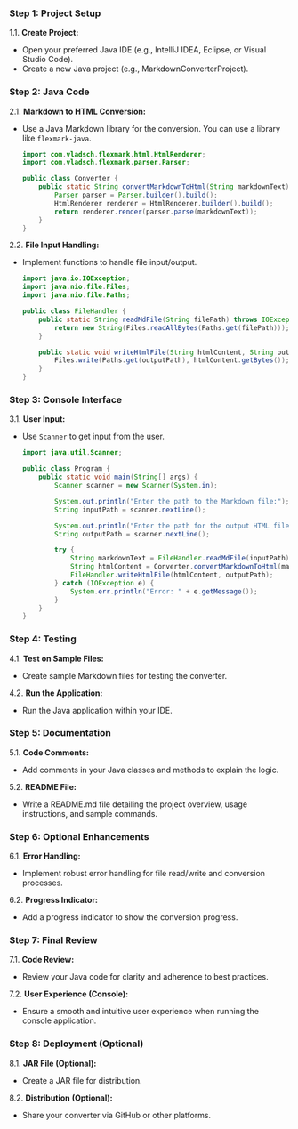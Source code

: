 ### Step 1: Project Setup

1.1. **Create Project:**
   - Open your preferred Java IDE (e.g., IntelliJ IDEA, Eclipse, or Visual Studio Code).
   - Create a new Java project (e.g., MarkdownConverterProject).

### Step 2: Java Code

2.1. **Markdown to HTML Conversion:**
   - Use a Java Markdown library for the conversion. You can use a library like `flexmark-java`.
     ```java
     import com.vladsch.flexmark.html.HtmlRenderer;
     import com.vladsch.flexmark.parser.Parser;

     public class Converter {
         public static String convertMarkdownToHtml(String markdownText) {
             Parser parser = Parser.builder().build();
             HtmlRenderer renderer = HtmlRenderer.builder().build();
             return renderer.render(parser.parse(markdownText));
         }
     }
     ```

2.2. **File Input Handling:**
   - Implement functions to handle file input/output.
     ```java
     import java.io.IOException;
     import java.nio.file.Files;
     import java.nio.file.Paths;

     public class FileHandler {
         public static String readMdFile(String filePath) throws IOException {
             return new String(Files.readAllBytes(Paths.get(filePath)));
         }

         public static void writeHtmlFile(String htmlContent, String outputPath) throws IOException {
             Files.write(Paths.get(outputPath), htmlContent.getBytes());
         }
     }
     ```

### Step 3: Console Interface

3.1. **User Input:**
   - Use `Scanner` to get input from the user.
     ```java
     import java.util.Scanner;

     public class Program {
         public static void main(String[] args) {
             Scanner scanner = new Scanner(System.in);

             System.out.println("Enter the path to the Markdown file:");
             String inputPath = scanner.nextLine();

             System.out.println("Enter the path for the output HTML file:");
             String outputPath = scanner.nextLine();

             try {
                 String markdownText = FileHandler.readMdFile(inputPath);
                 String htmlContent = Converter.convertMarkdownToHtml(markdownText);
                 FileHandler.writeHtmlFile(htmlContent, outputPath);
             } catch (IOException e) {
                 System.err.println("Error: " + e.getMessage());
             }
         }
     }
     ```

### Step 4: Testing

4.1. **Test on Sample Files:**
   - Create sample Markdown files for testing the converter.

4.2. **Run the Application:**
   - Run the Java application within your IDE.

### Step 5: Documentation

5.1. **Code Comments:**
   - Add comments in your Java classes and methods to explain the logic.

5.2. **README File:**
   - Write a README.md file detailing the project overview, usage instructions, and sample commands.

### Step 6: Optional Enhancements

6.1. **Error Handling:**
   - Implement robust error handling for file read/write and conversion processes.

6.2. **Progress Indicator:**
   - Add a progress indicator to show the conversion progress.

### Step 7: Final Review

7.1. **Code Review:**
   - Review your Java code for clarity and adherence to best practices.

7.2. **User Experience (Console):**
   - Ensure a smooth and intuitive user experience when running the console application.

### Step 8: Deployment (Optional)

8.1. **JAR File (Optional):**
   - Create a JAR file for distribution.

8.2. **Distribution (Optional):**
   - Share your converter via GitHub or other platforms. 
